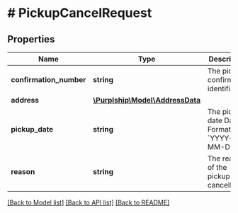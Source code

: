 # # PickupCancelRequest

## Properties

Name | Type | Description | Notes
------------ | ------------- | ------------- | -------------
**confirmation_number** | **string** | The pickup confirmation identifier |
**address** | [**\Purplship\Model\AddressData**](AddressData.md) |  | [optional]
**pickup_date** | **string** | The pickup date  Date Format: &#x60;YYYY-MM-DD&#x60; | [optional]
**reason** | **string** | The reason of the pickup cancellation | [optional]

[[Back to Model list]](../../README.md#models) [[Back to API list]](../../README.md#endpoints) [[Back to README]](../../README.md)
